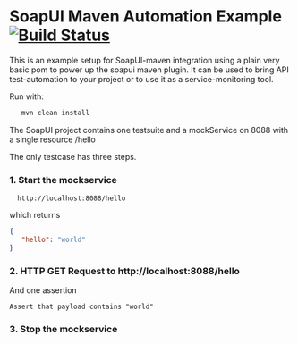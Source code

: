 # SoapUI Maven Automation Example [![Build Status](https://travis-ci.org/O5ten/soapui-maven-example.svg?branch=master)](https://travis-ci.org/O5ten/soapui-maven-example.svg?branch=master)

This is an example setup for SoapUI-maven integration using a plain very basic pom to power up the soapui maven plugin.
It can be used to bring API test-automation to your project or to use it as a service-monitoring tool. 

Run with:
```bash
   mvn clean install
```

The SoapUI project contains one testsuite and a mockService on 8088 with a single resource /hello

The only testcase has three steps.
### 1. Start the mockservice
```
  http://localhost:8088/hello
```
which returns 
```json
{
   "hello": "world"
}
```

### 2. HTTP GET Request to http://localhost:8088/hello
And one assertion
```
Assert that payload contains "world"
```

### 3. Stop the mockservice